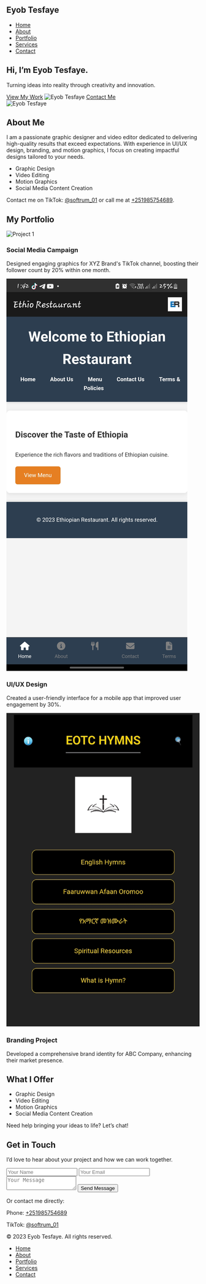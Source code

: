 <!DOCTYPE html>
<html lang="en">
<head>
  <meta charset="UTF-8">
  <meta name="viewport" content="width=device-width, initial-scale=1.0">
  <title>Eyob Tesfaye - Portfolio</title>
  <link rel="stylesheet" href="styles.css">
  <script defer src="script.js"></script>
</head>
<body>
  <!-- Navbar -->
  <nav class="navbar">
    <div class="container">
      <h1 class="logo">Eyob Tesfaye</h1>
      <ul class="nav-links">
        <li><a href="#home">Home</a></li>
        <li><a href="#about">About</a></li>
        <li><a href="#portfolio">Portfolio</a></li>
        <li><a href="#services">Services</a></li>
        <li><a href="#contact">Contact</a></li>
      </ul>
    </div>
  </nav>

  <!-- Hero Section -->
  <section id="home" class="hero">
    <div class="container">
      <h2 class="hero-title">Hi, I’m Eyob Tesfaye.</h2>
      <p class="hero-subtitle">Turning ideas into reality through creativity and innovation.</p>
      <div class="hero-buttons">
        <a href="#portfolio" class="btn btn-primary">View My Work</a>
        <img src="profile.jpg" alt="Eyob Tesfaye" class="profile-pic">
        <a href="#contact" class="btn btn-secondary">Contact Me</a>
      </div>
    </div>
  </section>

  <!-- About Section -->
  <section id="about" class="about">
    <div class="container">
      <img src="pro.jpg" alt="Eyob Tesfaye" class="profile-pic">
      <div class="about-content">
        <h2>About Me</h2>
        <p>I am a passionate graphic designer and video editor dedicated to delivering high-quality results that exceed expectations. With experience in UI/UX design, branding, and motion graphics, I focus on creating impactful designs tailored to your needs.</p>
        <ul class="skills">
          <li>Graphic Design</li>
          <li>Video Editing</li>
          <li>Motion Graphics</li>
          <li>Social Media Content Creation</li>
        </ul>
        <p>Contact me on TikTok: <a href="https://www.tiktok.com/@softrum_01" target="_blank">@softrum_01</a> or call me at <a href="tel:+251985754689">+251985754689</a>.</p>
      </div>
    </div>
  </section>

  <!-- Portfolio Section -->
  <section id="portfolio" class="portfolio">
    <div class="container">
      <h2>My Portfolio</h2>
      <div class="project-grid">
        <div class="project">
          <img src="project1.jpg" alt="Project 1">
          <div class="project-info">
            <h3>Social Media Campaign</h3>
            <p>Designed engaging graphics for XYZ Brand's TikTok channel, boosting their follower count by 20% within one month.</p>
          </div>
        </div>
        <div class="project">
          <img src="Eee.jpg" alt="Project 2">
          <div class="project-info">
            <h3>UI/UX Design</h3>
            <p>Created a user-friendly interface for a mobile app that improved user engagement by 30%.</p>
          </div>
        </div>
        <div class="project">
          <img src="Aaa.jpg" alt="Project 3">
          <div class="project-info">
            <h3>Branding Project</h3>
            <p>Developed a comprehensive brand identity for ABC Company, enhancing their market presence.</p>
          </div>
        </div>
      </div>
    </div>
  </section>

  <!-- Services Section -->
  <section id="services" class="services">
    <div class="container">
      <h2>What I Offer</h2>
      <ul class="service-list">
        <li>Graphic Design</li>
        <li>Video Editing</li>
        <li>Motion Graphics</li>
        <li>Social Media Content Creation</li>
      </ul>
      <p>Need help bringing your ideas to life? Let’s chat!</p>
    </div>
  </section>

  <!-- Contact Section -->
  <section id="contact" class="contact">
    <div class="container">
      <h2>Get in Touch</h2>
      <p>I’d love to hear about your project and how we can work together.</p>
      <form id="contact-form">
        <input type="text" placeholder="Your Name" required>
        <input type="email" placeholder="Your Email" required>
        <textarea placeholder="Your Message" required></textarea>
        <button type="submit" class="btn btn-primary">Send Message</button>
      </form>
      <p>Or contact me directly:</p>
      <p>Phone: <a href="tel:+251985754689">+251985754689</a></p>
      <p>TikTok: <a href="https://www.tiktok.com/@softrum_01" target="_blank">@softrum_01</a></p>
    </div>
  </section>

  <!-- Footer -->
  <footer class="footer">
    <div class="container">
      <p>&copy; 2023 Eyob Tesfaye. All rights reserved.</p>
      <ul class="footer-links">
        <li><a href="#home">Home</a></li>
        <li><a href="#about">About</a></li>
        <li><a href="#portfolio">Portfolio</a></li>
        <li><a href="#services">Services</a></li>
        <li><a href="#contact">Contact</a></li>
      </ul>
    </div>
  </footer>
</body>
</html>
